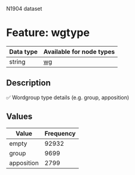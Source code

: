 <p>N1904 dataset</p>

<h1>Feature: wgtype</h1>

<table>
<thead>
<tr>
  <th>Data type</th>
  <th>Available for node types</th>
</tr>
</thead>
<tbody>
<tr>
  <td>string</td>
  <td><A HREF="featurebynodetype.md#wg">wg</A></td>
</tr>
</tbody>
</table>

<h2>Description</h2>

<p>✅ Wordgroup type details (e.g. group, apposition)</p>

<h2>Values</h2>

<table>
<thead>
<tr>
  <th>Value</th>
  <th>Frequency</th>
</tr>
</thead>
<tbody>
<tr>
  <td>empty</td>
  <td>92932</td>
</tr>
<tr>
  <td>group</td>
  <td>9699</td>
</tr>
<tr>
  <td>apposition</td>
  <td>2799</td>
</tr>
</tbody>
</table>
